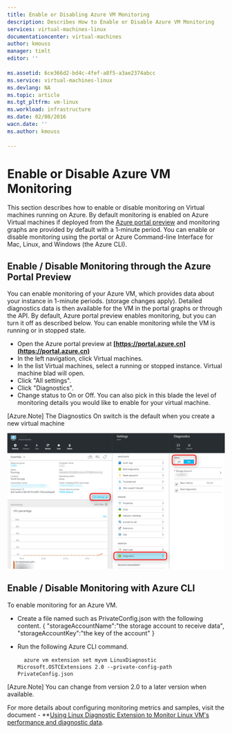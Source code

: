 ```yaml
---
title: Enable or Disabling Azure VM Monitoring
description: Describes How to Enable or Disable Azure VM Monitoring
services: virtual-machines-linux
documentationcenter: virtual-machines
author: kmouss
manager: timlt
editor: ''

ms.assetid: 6ce366d2-bd4c-4fef-a8f5-a3ae2374abcc
ms.service: virtual-machines-linux
ms.devlang: NA
ms.topic: article
ms.tgt_pltfrm: vm-linux
ms.workload: infrastructure
ms.date: 02/08/2016
wacn.date: ''
ms.author: kmouss

---
```

# Enable or Disable Azure VM Monitoring
This section describes how to enable or disable monitoring on Virtual machines running on Azure. By default monitoring is enabled on Azure Virtual machines if deployed from the [Azure portal preview](https://portal.azure.cn) and monitoring graphs are provided by default with a 1-minute period. You can enable or disable monitoring using the portal or Azure Command-line Interface for Mac, Linux, and Windows (the Azure CLI). 

## Enable / Disable Monitoring through the Azure Portal Preview
You can enable  monitoring of your Azure VM, which provides data about your instance in 1-minute periods. (storage changes apply). Detailed diagnostics data is then available for the VM in the portal graphs or through the API. By default, Azure portal preview enables monitoring, but you can turn it off as described below. You can enable monitoring while the VM is running or in stopped state.

* Open the Azure portal preview at **[https://portal.azure.cn](https://portal.azure.cn)**
* In the left navigation, click Virtual machines.
* In the list Virtual machines, select a running or stopped instance. Virtual machine blad will open.
* Click "All settings".
* Click "Diagnostics".
* Change status to On or Off. You can also pick in this blade the level of monitoring details you would like to enable for your virtual machine.

[Azure.Note] The Diagnostics On switch is the default when you create a new virtual machine

![Enable / Disable Monitoring through the Azure Portal Preview.][1]

## Enable / Disable Monitoring with Azure CLI
To enable monitoring for an Azure VM.

* Create a file named such as PrivateConfig.json with the following content.
        {
            "storageAccountName":"the storage account to receive data",
            "storageAccountKey":"the key of the account"
        }
* Run the following Azure CLI command.

        azure vm extension set myvm LinuxDiagnostic Microsoft.OSTCExtensions 2.0 --private-config-path PrivateConfig.json

[Azure.Note] You can change from version 2.0 to a later version when available. 

For more details about configuring monitoring metrics and samples, visit the document - **[Using Linux Diagnostic Extension to Monitor Linux VM's performance and diagnostic data](classic/diagnostic-extension.md?toc=%2fvirtual-machines%2flinux%2fclassic%2ftoc.json).

<!--Image references-->
[1]: ./media/vm-monitoring/portal-enable-disable.png
